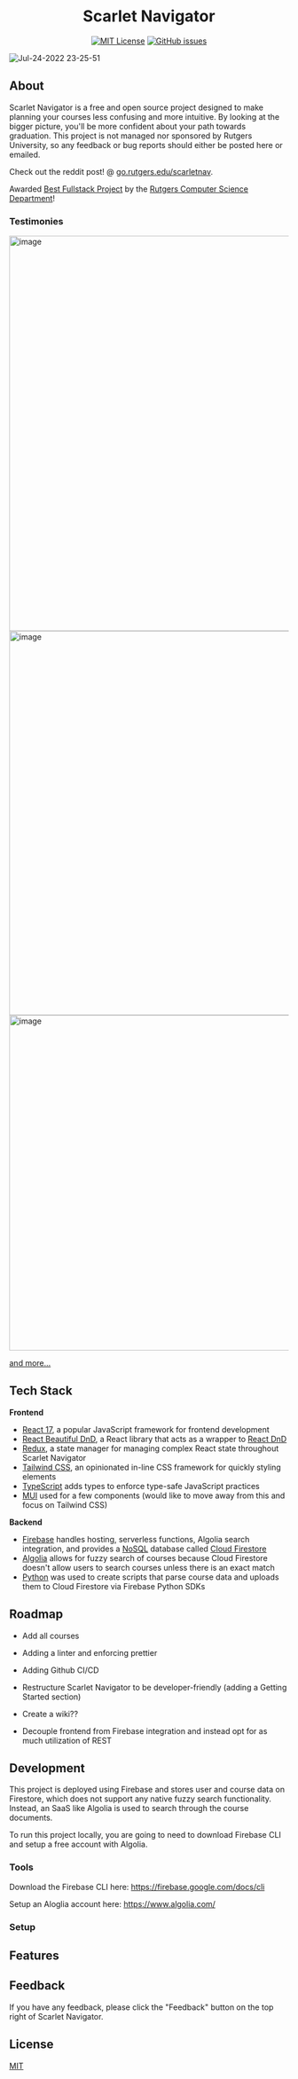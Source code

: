 # <h1 align="center">Scarlet Navigator</h1>

<div align="center">
  
 <a href="">[![MIT License](https://img.shields.io/badge/License-MIT-green.svg)](https://choosealicense.com/licenses/mit/)</a>
 <a href="">[![GitHub issues](https://img.shields.io/github/issues/kevinmonisit/Scarlet-Navigator)](https://github.com/kevinmonisit/Scarlet-Navigator/issues)</a>
  
</div>

![Jul-24-2022 23-25-51](https://user-images.githubusercontent.com/7038712/183774963-b091457b-9010-4d57-8a66-e46ace5b7c76.gif)

## About
Scarlet Navigator is a free and open source project designed to make planning your courses less confusing and more intuitive. By looking at the bigger picture, you'll be more confident about your path towards graduation. This project is not managed nor sponsored by Rutgers University, so any feedback or bug reports should either be posted here or emailed.

Check out the reddit post! @ [go.rutgers.edu/scarletnav](https://go.rutgers.edu/scarletnav).

Awarded [Best Fullstack Project](https://github.com/kevinmonisit/Scarlet-Navigator/assets/7038712/f52cd55d-d7ec-4096-ae14-19067639d780) by the [Rutgers Computer Science Department](https://www.cs.rutgers.edu/)!

### Testimonies

<img width="713" alt="image" src="https://github.com/kevinmonisit/Scarlet-Navigator/assets/7038712/99fad683-e1ae-432e-b553-ac6aaad78c3f">
<img width="693" alt="image" src="https://github.com/kevinmonisit/Scarlet-Navigator/assets/7038712/a3d1311e-9d7d-452a-8fa7-6fbf38717cae">
<img width="605" alt="image" src="https://github.com/kevinmonisit/Scarlet-Navigator/assets/7038712/1eb711be-ef4f-47eb-bd83-c1a51379815b">


[and more...](https://go.rutgers.edu/scarletnav)

## Tech Stack

**Frontend**
- [React 17](https://react.dev/), a popular JavaScript framework for frontend development
- [React Beautiful DnD](https://github.com/atlassian/react-beautiful-dnd), a React library that acts as a wrapper to [React DnD](https://react-dnd.github.io/react-dnd/about)
- [Redux](https://redux.js.org/), a state manager for managing complex React state throughout Scarlet Navigator
- [Tailwind CSS](https://tailwindcss.com/), an opinionated in-line CSS framework for quickly styling elements 
- [TypeScript](https://www.typescriptlang.org/) adds types to enforce type-safe JavaScript practices
- [MUI](https://mui.com/) used for a few components (would like to move away from this and focus on Tailwind CSS)

**Backend**

- [Firebase](https://firebase.google.com/) handles hosting, serverless functions, Algolia search integration, and provides a [NoSQL](https://en.wikipedia.org/wiki/NoSQL) database called [Cloud Firestore](https://firebase.google.com/docs/firestore)
- [Algolia](https://www.algolia.com/) allows for fuzzy search of courses because Cloud Firestore doesn't allow users to search courses unless there is an exact match
- [Python](https://www.python.org/) was used to create scripts that parse course data and uploads them to Cloud Firestore via Firebase Python SDKs

## Roadmap

- Add all courses

- Adding a linter and enforcing prettier

- Adding Github CI/CD

- Restructure Scarlet Navigator to be developer-friendly (adding a Getting Started section)

- Create a wiki??

- Decouple frontend from Firebase integration and instead opt for as much utilization of REST


## Development

This project is deployed using Firebase and stores user and course data on Firestore, which does not support any native
fuzzy search functionality. Instead, an SaaS like Algolia is used to search through the course documents.

To run this project locally, you are going to need to download Firebase CLI and setup a free account with Algolia.

### Tools
Download the Firebase CLI here: https://firebase.google.com/docs/cli

Setup an Aloglia account here: https://www.algolia.com/

### Setup


## Features


## Feedback

If you have any feedback, please click the "Feedback" button on the top right of Scarlet Navigator.

## License

[MIT](https://choosealicense.com/licenses/mit/)

